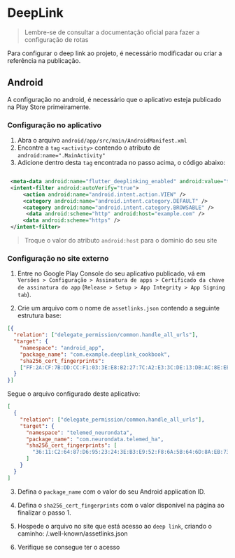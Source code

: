 # DeepLink

> Lembre-se de consultar a documentação oficial para fazer a configuração de rotas

Para configurar o deep link ao projeto, é necessário modificadar ou criar a referência na publicação.

## Android

A configuração no android, é necessário que o aplicativo esteja publicado na Play Store primeiramente.

### Configuração no aplicativo

1. Abra o arquivo `android/app/src/main/AndroidManifest.xml`
2. Encontre a `tag` `<activity>` contendo o atributo de `android:name=".MainActivity"`
3. Adicione dentro desta `tag` encontrada no passo acima, o código abaixo:

```xml

 <meta-data android:name="flutter_deeplinking_enabled" android:value="true" />
 <intent-filter android:autoVerify="true">
     <action android:name="android.intent.action.VIEW" />
     <category android:name="android.intent.category.DEFAULT" />
     <category android:name="android.intent.category.BROWSABLE" />
      <data android:scheme="http" android:host="example.com" />
     <data android:scheme="https" />
 </intent-filter>

```
> Troque o valor do atributo `android:host` para o dominio do seu site

### Configuração no site externo

1. Entre no Google Play Console do seu aplicativo publicado, vá em `Versões > Configuração > Assinatura de apps > Certificado da chave de assinatura do app` (`Release > Setup > App Integrity > App Signing tab`).

2. Crie um arquivo com o nome de `assetlinks.json` contendo a seguinte estrutura base:
```json
[{
  "relation": ["delegate_permission/common.handle_all_urls"],
  "target": {
    "namespace": "android_app",
    "package_name": "com.example.deeplink_cookbook",
    "sha256_cert_fingerprints":
    ["FF:2A:CF:7B:DD:CC:F1:03:3E:E8:B2:27:7C:A2:E3:3C:DE:13:DB:AC:8E:EB:3A:B9:72:A1:0E:26:8A:F5:EC:AF"]
  }
}]
```

Segue o arquivo configurado deste aplicativo:
```json
[
  {
    "relation": ["delegate_permission/common.handle_all_urls"],
    "target": {
      "namespace": "telemed_neurondata",
      "package_name": "com.neurondata.telemed_ha",
      "sha256_cert_fingerprints": [
        "36:11:C2:64:87:D6:95:23:24:3E:B3:E9:52:F8:6A:5B:64:6D:8A:EB:73:94:09:39:DE:5A:E7:4B:17:33:9F:37"
      ]
    }
  }
]

```

3. Defina o `package_name` com o valor do seu Android application ID.

4. Defina o `sha256_cert_fingerprints` com o valor disponível na página ao finalizar o passo 1.

5. Hospede o arquivo no site que está acesso ao `deep link`, criando o caminho: <publicFolder>/.well-known/assetlinks.json

6. Verifique se consegue ter o acesso


